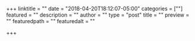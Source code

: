 +++
linktitle = ""
date = "2018-04-20T18:12:07-05:00"
categories = [""]
featured = ""
description = ""
author = ""
type = "post"
title = ""
preview = ""
featuredpath = ""
featuredalt = ""

+++

